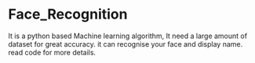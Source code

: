 # Face_Recognition
It is a python based Machine learning algorithm, It need a large amount of dataset for great accuracy. it can recognise your face and display name. read code for more details.

